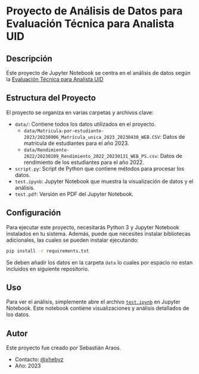 

# Proyecto de Análisis de Datos para Evaluación Técnica para Analista UID


## Descripción
Este proyecto de Jupyter Notebook se centra en el análisis de datos según la [Evaluación Técnica para Analista UID](Evaluación_Técnica-Analista_UID.pdf)

## Estructura del Proyecto
El proyecto se organiza en varias carpetas y archivos clave:

- `data/`: Contiene todos los datos utilizados en el proyecto.
   - `data/Matricula-por-estudiante-2023/20230906_Matrícula_unica_2023_20230430_WEB.CSV`: Datos de matrícula de estudiantes para el año 2023.
   - `data/Rendimiento-2022/20230209_Rendimiento_2022_20230131_WEB_PS.csv`: Datos de rendimiento de los estudiantes para el año 2022.
- `script.py`: Script de Python que contiene métodos para procesar los datos.
- `test.ipynb`: Jupyter Notebook que muestra la visualización de datos y el análisis.
- `test.pdf`: Versión en PDF del Jupyter Notebook.

## Configuración
Para ejecutar este proyecto, necesitarás Python 3 y Jupyter Notebook instalados en tu sistema. Además, puede que necesites instalar bibliotecas adicionales, las cuales se pueden instalar ejecutando:

```bash
pip install -r requirements.txt
```

Se deben añadir los datos en la carpeta `data` lo cuales por espacio no estan incluidos en siguiente repositorio.

## Uso
Para ver el análisis, simplemente abre el archivo [`test.ipynb`](test.ipynb) en Jupyter Notebook. Este notebook contiene visualizaciones y análisis detallados de los datos.

## Autor

Este proyecto fue creado por Sebastián Araos.
- Contacto: [@xhebyz](https://github.com/xhebyz)
- Año: 2023